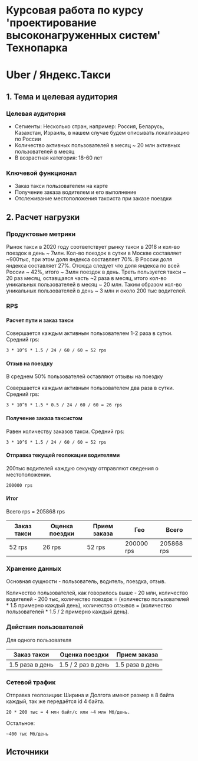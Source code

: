 # Курсовая работа по курсу 'проектирование высоконагруженных систем' Технопарка

# Uber / Яндекс.Такси

## 1. Тема и целевая аудитория

### Целевая аудитория

* Сегменты: Несколько стран, например: Россия, Беларусь, Казахстан, Израиль, в нашем случае будем описывать локализацию по России
* Количество активных пользователей в месяц ~ 20 млн активных пользователей в месяц
* В возрастная категория: 18-60 лет

### Ключевой функционал

* Заказ такси пользователем на карте
* Получение заказа водителем и его выполнение
* Отслеживание местоположения таксиста при заказе поездки

## 2. Расчет нагрузки

### Продуктовые метрики

Рынок такси в 2020 году соответствует рынку такси в 2018 и кол-во поездок в день ~ 7млн. Кол-во поездок в сутки в Москве составляет ~900тыс, при этом доля яндекса составляет 70%. В России доля яндекса составляет 27%. Отсюда следует что доля яндекса по всей России ~ 42%, итого ~ 3млн поездок в день. Треть пользуется такси ~ 20 раз месяц, оставщаяся часть ~2 раза в месяц, итого кол-во уникальных пользователей в месяц ~ 20 млн. Таким образом кол-во уникальных пользователей в день ~ 3 млн и около 200 тыс водителей.

### RPS

#### Расчет пути и заказ такси

Совершается каждым активным пользователем 1-2 раза в сутки. Средний rps:

`3 * 10^6 * 1.5 / 24 / 60 / 60 = 52 rps`

#### Отзыв на поездку

В среднем 50% пользователей оставляют отзывы на поездку

Совершается каждым активным пользователем два раза в сутки. Средний rps:

`3 * 10^6 * 1.5 * 0.5 / 24 / 60 / 60 = 26 rps`

#### Получение заказа таксистом

Равен количеству заказов такси. Средний rps:

`3 * 10^6 * 1.5 / 24 / 60 / 60 = 52 rps`

#### Отправка текущей геолокации водителями

200тыс водителей каждую секунду отправляют сведения о местоположении.

`200000 rps`

#### Итог

Всего rps = 205868 rps

| Заказ такси | Оценка поездки | Прием заказа | Гео        | Всего      |
|-------------|----------------|--------------|------------|------------|
| 52 rps      | 26 rps         | 52 rps       | 200000 rps | 205868 rps |

### Хранение данных

Основная сущности - пользователь, водитель, поездка, отзыв.

Количество пользователей, как говорилось выше - 20 млн, количество водителей - 200 тыс, количество поездок = (количество пользователей * 1.5 примерно каждый день), количество отзывов = (количество пользователей * 1.5 / 2 примерно каждый день).

### Действия пользователей

Для одного пользователя

| Заказ такси     | Оценка поездки     | Прием заказа    |
|-----------------|--------------------|-----------------|
| 1.5 раза в день | 1.5 / 2 раз в день | 1.5 раза в день |

### Сетевой трафик

Отправка геопозиции: Ширина и Долгота имеют размер в 8 байта каждый, так же передаётся id 4 байта.

`20 * 200 тыс = 4 млн байт/c или ~4 млн Мб/день.`

Остальное:

`~400 тыс Мб/день`


## Источники
    